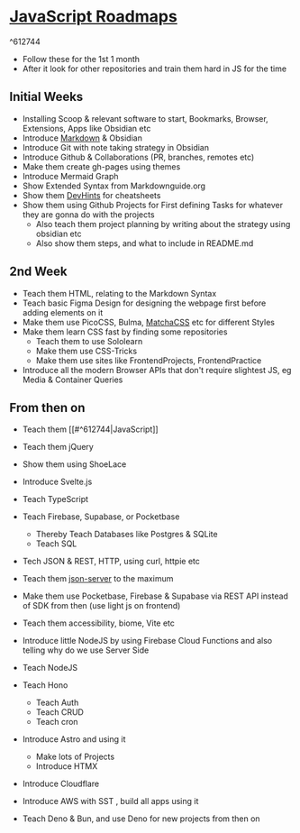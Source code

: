 # [JavaScript Roadmaps](https://dev.to/tmsangdev/top-10-github-repositoriess-for-javascript-developers-42oa)

^612744

- Follow these for the 1st 1 month
- After it look for other repositories and train them hard in JS for the time

## Initial Weeks
- Installing Scoop & relevant software to start, Bookmarks, Browser, Extensions, Apps like Obsidian etc
- Introduce [Markdown](https://markdownguide.org) & Obsidian
- Introduce Git with note taking strategy in Obsidian
- Introduce Github & Collaborations (PR, branches, remotes etc)
- Make them create gh-pages using themes
- Introduce Mermaid Graph
- Show Extended Syntax from Markdownguide.org
- Show them [DevHints](https://devhinds.io) for cheatsheets
- Show them using Github Projects for First defining Tasks for whatever they are gonna do with the projects
	- Also teach them project planning by writing about the strategy using obsidian etc
	- Also show them steps, and what to include in README.md


## 2nd Week

- Teach them HTML, relating to the Markdown Syntax
- Teach basic Figma Design for designing the webpage first before adding elements on it
- Make them use PicoCSS, Bulma, [MatchaCSS](https://matcha.mizu.sh/#custom-build) etc for different Styles
- Make them learn CSS fast by finding some repositories
	- Teach them to use Sololearn
	- Make them use CSS-Tricks
	- Make them use sites like FrontendProjects, FrontendPractice
- Introduce all the modern Browser APIs that don't require slightest JS, eg Media & Container Queries

## From then on

- Teach them [[#^612744|JavaScript]]
- Teach them jQuery
- Show them using ShoeLace
- Introduce Svelte.js
- Teach TypeScript
- Teach Firebase, Supabase, or Pocketbase
	- Thereby Teach Databases like Postgres & SQLite
	- Teach SQL

- Tech JSON & REST, HTTP, using curl, httpie etc
- Teach them [json-server](https://youtube.com/playlist?list=PLC3y8-rFHvwhc9YZIdqNL5sWeTCGxF4ya&si=TWDFbQt8fHMJ1AF7) to the maximum
- Make them use Pocketbase, Firebase & Supabase via REST API instead of SDK from then (use light js on frontend)
- Teach them accessibility, biome, Vite etc

- Introduce little NodeJS by using Firebase Cloud Functions and also telling why do we use Server Side
- Teach NodeJS
- Teach Hono
	- Teach Auth
	- Teach CRUD
	- Teach cron
- Introduce Astro and using it
	- Make lots of Projects
	- Introduce HTMX
- Introduce Cloudflare
- Introduce AWS with SST , build all apps using it
- Teach Deno & Bun, and use Deno for new projects from then on